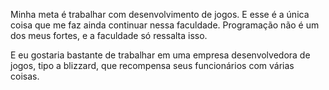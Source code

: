Minha meta é trabalhar com desenvolvimento de jogos. E esse é a única coisa que me faz ainda continuar nessa faculdade.  Programação não é um dos meus fortes, e a faculdade só ressalta isso.

E eu gostaria bastante de trabalhar em uma empresa desenvolvedora de jogos, tipo a blizzard, que recompensa seus funcionários com várias coisas.  
